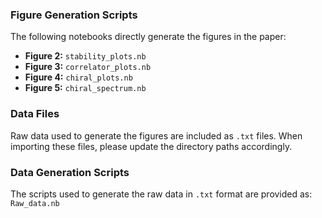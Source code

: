 ### Figure Generation Scripts

The following notebooks directly generate the figures in the paper:

- **Figure 2:** `stability_plots.nb`  
- **Figure 3:** `correlator_plots.nb`  
- **Figure 4:** `chiral_plots.nb`  
- **Figure 5:** `chiral_spectrum.nb`  

### Data Files

Raw data used to generate the figures are included as `.txt` files. When importing these files, please update the directory paths accordingly.

### Data Generation Scripts

The scripts used to generate the raw data in `.txt` format are provided as: `Raw_data.nb`



